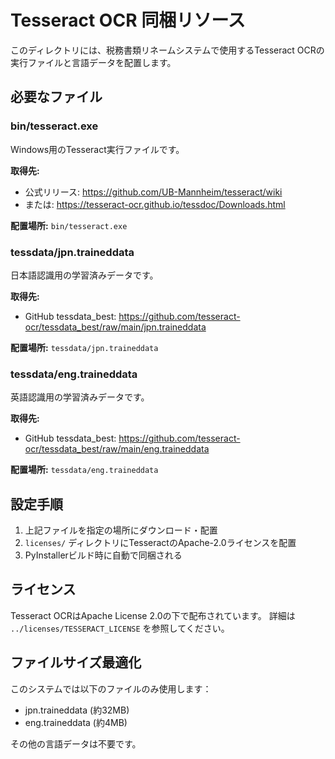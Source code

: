 # Tesseract OCR 同梱リソース

このディレクトリには、税務書類リネームシステムで使用するTesseract OCRの実行ファイルと言語データを配置します。

## 必要なファイル

### bin/tesseract.exe
Windows用のTesseract実行ファイルです。

**取得先:** 
- 公式リリース: https://github.com/UB-Mannheim/tesseract/wiki
- または: https://tesseract-ocr.github.io/tessdoc/Downloads.html

**配置場所:** `bin/tesseract.exe`

### tessdata/jpn.traineddata
日本語認識用の学習済みデータです。

**取得先:** 
- GitHub tessdata_best: https://github.com/tesseract-ocr/tessdata_best/raw/main/jpn.traineddata

**配置場所:** `tessdata/jpn.traineddata`

### tessdata/eng.traineddata
英語認識用の学習済みデータです。

**取得先:** 
- GitHub tessdata_best: https://github.com/tesseract-ocr/tessdata_best/raw/main/eng.traineddata

**配置場所:** `tessdata/eng.traineddata`

## 設定手順

1. 上記ファイルを指定の場所にダウンロード・配置
2. `licenses/` ディレクトリにTesseractのApache-2.0ライセンスを配置
3. PyInstallerビルド時に自動で同梱される

## ライセンス

Tesseract OCRはApache License 2.0の下で配布されています。
詳細は `../licenses/TESSERACT_LICENSE` を参照してください。

## ファイルサイズ最適化

このシステムでは以下のファイルのみ使用します：
- jpn.traineddata (約32MB)
- eng.traineddata (約4MB) 

その他の言語データは不要です。